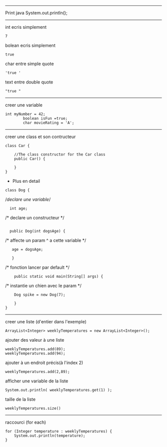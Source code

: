 ****
Print java
System.out.println();
****
int ecris simplement

``` 
7 
```

bolean ecris simplement

``` 
true 
```

char  entre simple quote

``` 
'true '
```
text  entre double quote

``` 
"true "
```
****
creer une variable

```
int myNumber = 42;
		boolean isFun =true; 
		char movieRating = 'A'; 
```
****
creer une class et son contructeur 
```
class Car {

    //The class constructor for the Car class
    public Car() {

    }
}
```
* Plus en detail
```
class Dog {
```

/*declare une variable*/

```
  int age;
``` 

/* declare un constructeur */

```
 
  public Dog(int dogsAge) {
```

   /* affecte un param ^ a cette variable */
   
 ```
    age = dogsAge;
      
    }

```

/* fonction lancer par default */
	
```
	public static void main(String[] args) {
```

/* instantie un chien avec le param */

```
    Dog spike = new Dog(7);

	}
}
```

****************

creer une liste (d'entier dans l'exemple)

```
ArrayList<Integer> weeklyTemperatures = new ArrayList<Integer>();
```

ajouter des valeur à une liste
```
weeklyTemperatures.add(89);
weeklyTemperatures.add(94);
```
ajouter à un endroit précis(à l'index 2)
```
weeklyTemperatures.add(2,89);

```

afficher une variable de la liste

```
System.out.println( weeklyTemperatures.get(1) );
```
taille de la liste
```
weeklyTemperatures.size()
```
****
raccourci (for each)
```
for (Integer temperature : weeklyTemperatures) {
	System.out.println(temperature);
}
```

